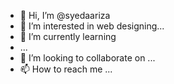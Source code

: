 - 👋 Hi, I’m @syedaariza
- 👀 I’m interested in web designing...
- 🌱 I’m currently learning 
- ...
- 💞️ I’m looking to collaborate on ...
- 📫 How to reach me ...

<!---
syedaaru/syedaaru is a ✨ special ✨ repository because its `README.md` (this file) appears on your GitHub profile.
You can click the Preview link to take a look at your changes.
--->
